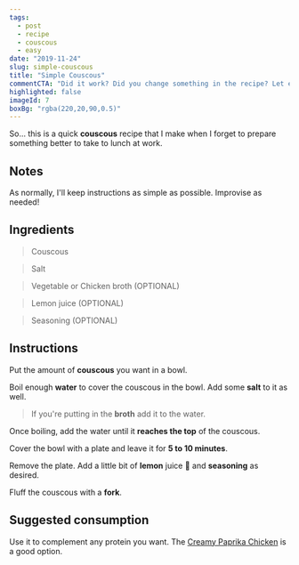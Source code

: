 ```yaml
---
tags:
  - post
  - recipe
  - couscous
  - easy
date: "2019-11-24"
slug: simple-couscous
title: "Simple Couscous"
commentCTA: "Did it work? Did you change something in the recipe? Let everyone know on the section below:"
highlighted: false
imageId: 7
boxBg: "rgba(220,20,90,0.5)"
---
```


So... this is a quick **couscous** recipe that I make when I forget to prepare something better to take to lunch at work.

## Notes

As normally, I'll keep instructions as simple as possible. Improvise as needed!

## Ingredients

> Couscous

> Salt

> Vegetable or Chicken broth (OPTIONAL)

> Lemon juice (OPTIONAL)

> Seasoning (OPTIONAL)

<ins class="adsbygoogle"
     style="display:block"
     data-ad-client="ca-pub-8408997319480333"
     data-ad-slot="7687766604"
     data-ad-format="auto"
     data-full-width-responsive="true"></ins>

## Instructions

Put the amount of **couscous** you want in a bowl.

Boil enough **water** to cover the couscous in the bowl. Add some **salt** to it as well.

> If you're putting in the **broth** add it to the water.

Once boiling, add the water until it **reaches the top** of the couscous.

Cover the bowl with a plate and leave it for **5 to 10 minutes**.

Remove the plate. Add a little bit of **lemon** juice 🍋 and **seasoning** as desired.

Fluff the couscous with a **fork**.

## Suggested consumption

Use it to complement any protein you want. The [Creamy Paprika Chicken](/blog/posts/paprika-chicken) is a good option.
